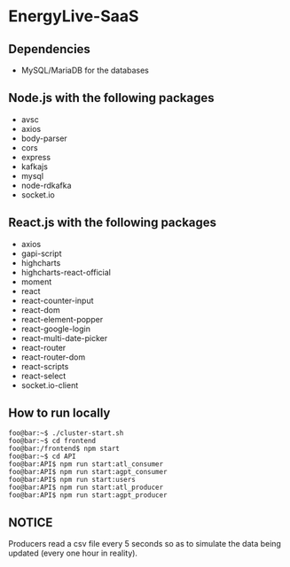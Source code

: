 # EnergyLive-SaaS
## Dependencies
* MySQL/MariaDB for the databases

## Node.js with the following packages
* avsc
* axios
* body-parser
* cors
* express
* kafkajs
* mysql
* node-rdkafka
* socket.io

## React.js with the following packages
* axios
* gapi-script
* highcharts
* highcharts-react-official
* moment
* react
* react-counter-input
* react-dom
* react-element-popper
* react-google-login
* react-multi-date-picker
* react-router
* react-router-dom
* react-scripts
* react-select
* socket.io-client

## How to run locally
```console
foo@bar:~$ ./cluster-start.sh
foo@bar:~$ cd frontend
foo@bar:/frontend$ npm start
foo@bar:~$ cd API
foo@bar:API$ npm run start:atl_consumer
foo@bar:API$ npm run start:agpt_consumer
foo@bar:API$ npm run start:users
foo@bar:API$ npm run start:atl_producer
foo@bar:API$ npm run start:agpt_producer
```

## NOTICE
Producers read a csv file every 5 seconds so as to simulate the data being updated (every one hour in reality).
